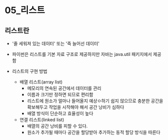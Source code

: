 # 05_리스트

## 리스트란

- '줄 세워져 있는 데이터' 또는 '죽 늘어선 데이터'
- 파이썬은 리스트를 기본 자료 구조로 제공하지만 자바는 java.util 패키지에서 제공함

- 리스트의 구현 방법
  - 배열 리스트(array list)
    - 메모리의 연속된 공간에서 데이터를 관리
    - 이름과 크기만 정하면 되므로 편리함
    - 리스트에 원소가 얼마나 들어올지 예상ㅇ하기 쉽지 않으므로 충분한 공간을 확보해두고 작업을 시작해야 해서 공간 낭비가 심하다
    - 배열 방식이 단순하고 효율성이 높다
  - 연결 리스트(linked list)
    - 배열의 공간 낭비를 피할 수 있다. 
    - 원소가 추가될 때마다 공간을 할당받아 추가하는 동적 할당 방식을 따른다